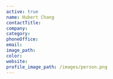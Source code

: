 ```yaml
---
active: true
name: Hubert Chang
contactTitle:
company:
category:
phoneOffice:
email:
image_path:
color:
website:
profile_image_path: /images/person.png
---
```

